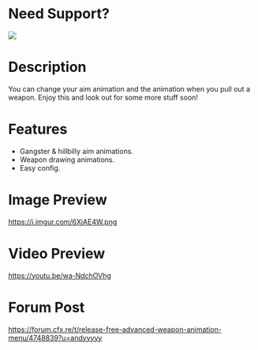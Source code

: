 # Need Support?
<a href="https://discord.gg/Z9Mxu72zZ6">
  <img src="https://invidget.switchblade.xyz/Z9Mxu72zZ6" />
</a>

# Description
You can change your aim animation and the animation when you pull out a weapon. Enjoy this and look out for some more stuff soon!

# Features
* Gangster & hillbilly aim animations.
* Weapon drawing animations.
* Easy config.

# Image Preview
https://i.imgur.com/6XjAE4W.png

# Video Preview
https://youtu.be/wa-NdchOVhg

# Forum Post
https://forum.cfx.re/t/release-free-advanced-weapon-animation-menu/4748839?u=andyyyyy

